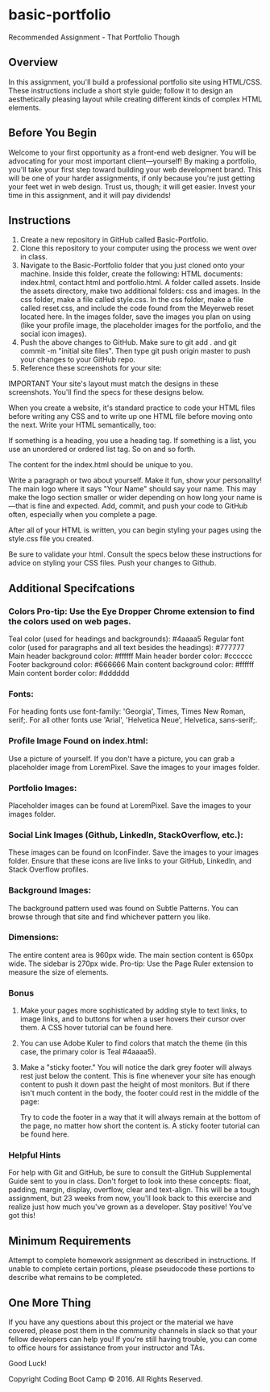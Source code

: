 # basic-portfolio
Recommended Assignment - That Portfolio Though

## Overview
In this assignment, you'll build a professional portfolio site using HTML/CSS. These instructions include a short style guide; follow it to design an aesthetically pleasing layout while creating different kinds of complex HTML elements.

## Before You Begin
Welcome to your first opportunity as a front-end web designer. You will be advocating for your most important client—yourself! By making a portfolio, you'll take your first step toward building your web development brand.
This will be one of your harder assignments, if only because you're just getting your feet wet in web design. Trust us, though; it will get easier. Invest your time in this assignment, and it will pay dividends!

## Instructions
1. Create a new repository in GitHub called Basic-Portfolio.
2. Clone this repository to your computer using the process we went over in class.
3. Navigate to the Basic-Portfolio folder that you just cloned onto your machine. Inside this folder, create the following:
    HTML documents: index.html, contact.html and portfolio.html.
    A folder called assets.
    Inside the assets directory, make two additional folders: css and images.
        In the css folder, make a file called style.css.
        In the css folder, make a file called reset.css, and include the code found from the Meyerweb reset located here.
        In the images folder, save the images you plan on using (like your profile image, the placeholder images for the portfolio, and the social icon images).
4. Push the above changes to GitHub.
    Make sure to git add . and git commit -m "initial site files". Then type git push origin master to push your changes to your GitHub repo.
5. Reference these screenshots for your site:

IMPORTANT Your site's layout must match the designs in these screenshots. You'll find the specs for these designs below.

When you create a website, it's standard practice to code your HTML files before writing any CSS and to write up one HTML file before moving onto the next. Write your HTML semantically, too:

If something is a heading, you use a heading tag.
If something is a list, you use an unordered or ordered list tag.
So on and so forth.

The content for the index.html should be unique to you.

Write a paragraph or two about yourself. Make it fun, show your personality!
The main logo where it says "Your Name" should say your name. This may make the logo section smaller or wider depending on how long your name is—that is fine and expected.
Add, commit, and push your code to GitHub often, especially when you complete a page.

After all of your HTML is written, you can begin styling your pages using the style.css file you created.

Be sure to validate your html.
Consult the specs below these instructions for advice on styling your CSS files.
Push your changes to Github.

## Additional Specifcations
### Colors Pro-tip: Use the Eye Dropper Chrome extension to find the colors used on web pages.
Teal color (used for headings and backgrounds): #4aaaa5
Regular font color (used for paragraphs and all text besides the headings): #777777
Main header background color: #ffffff
Main header border color: #cccccc
Footer background color: #666666
Main content background color: #ffffff
Main content border color: #dddddd

### Fonts:
For heading fonts use font-family: 'Georgia', Times, Times New Roman, serif;.
For all other fonts use 'Arial', 'Helvetica Neue', Helvetica, sans-serif;.

### Profile Image Found on index.html:
Use a picture of yourself.
If you don't have a picture, you can grab a placeholder image from LoremPixel. Save the images to your images folder.

### Portfolio Images:
Placeholder images can be found at LoremPixel.
Save the images to your images folder.

### Social Link Images (Github, LinkedIn,  StackOverflow, etc.):
These images can be found on IconFinder.
Save the images to your images folder.
Ensure that these icons are live links to your GitHub, LinkedIn, and Stack Overflow profiles.

### Background Images:
The background pattern used was found on Subtle Patterns. You can browse through that site and find whichever pattern you like.

### Dimensions:
The entire content area is 960px wide.
The main section content is 650px wide.
The sidebar is 270px wide.
Pro-tip: Use the Page Ruler extension to measure the size of elements.

### Bonus
1. Make your pages more sophisticated by adding style to text links, to image links, and to buttons for when a user hovers their cursor over them. A CSS hover tutorial can be found here.
2. You can use Adobe Kuler to find colors that match the theme (in this case, the primary color is Teal #4aaaa5).

3. Make a "sticky footer." You will notice the dark grey footer will always rest just below the content. This is fine whenever your site has enough content to push it down past the height of most monitors. But if there isn't much content in the body, the footer could rest in the middle of the page:

    Try to code the footer in a way that it will always remain at the bottom of the page, no matter how short the content is. A sticky footer tutorial can be found here.

### Helpful Hints
For help with Git and GitHub, be sure to consult the GitHub Supplemental Guide sent to you in class.
Don't forget to look into these concepts: float, padding, margin, display, overflow, clear and text-align.
This will be a tough assignment, but 23 weeks from now, you'll look back to this exercise and realize just how much you've grown as a developer. Stay positive! You've got this!

## Minimum Requirements
Attempt to complete homework assignment as described in instructions. If unable to complete certain portions, please pseudocode these portions to describe what remains to be completed.

## One More Thing
If you have any questions about this project or the material we have covered, please post them in the community channels in slack so that your fellow developers can help you! If you're still having trouble, you can come to office hours for assistance from your instructor and TAs.

Good Luck!

Copyright
Coding Boot Camp © 2016. All Rights Reserved.
